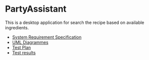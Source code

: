 # PartyAssistant

This is a desktop application for search the recipe based on available ingredients.
* [System Requirement Specification](https://github.com/Dastyronthuyest/PartyAssistant/blob/master/Documentation/SRS.md)
* [UML Diagrammes](https://github.com/Dastyronthuyest/PartyAssistant/blob/master/Documentation/README.md)
* [Test Plan](https://github.com/Dastyronthuyest/PartyAssistant/blob/master/Documentation/Test/Plan.md)
* [Test results](https://github.com/Dastyronthuyest/PartyAssistant/blob/master/Documentation/Test/Results.md)
